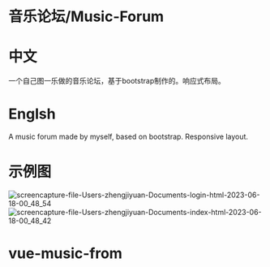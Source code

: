 # 音乐论坛/Music-Forum
# 中文
一个自己图一乐做的音乐论坛，基于bootstrap制作的。响应式布局。
# Englsh
A music forum made by myself, based on bootstrap. Responsive layout.
# 示例图
![screencapture-file-Users-zhengjiyuan-Documents-login-html-2023-06-18-00_48_54](https://github.com/baicai99/Student-Project---Music-Forum/assets/101706274/ffefa7b5-cf8b-4f91-bd46-cbfb344c904d)
![screencapture-file-Users-zhengjiyuan-Documents-index-html-2023-06-18-00_48_42](https://github.com/baicai99/Student-Project---Music-Forum/assets/101706274/48d6ac35-f572-4e10-b1b7-e6f354385799)

# vue-music-from
